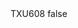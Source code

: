 <?xml version="1.0" encoding="UTF-8"?>
<CustomMetadata xmlns="http://soap.sforce.com/2006/04/metadata">
    <label>TXU608</label>
    <protected>false</protected>
</CustomMetadata>

